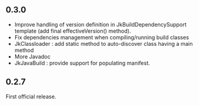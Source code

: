 ## 0.3.0

* Improve handling of version definition in JkBuildDependencySupport template (add final effectiveVersion() method).
* Fix dependencies management when compiling/running build classes
* JkClassloader : add static method to auto-discover class having a main method  
* More Javadoc
* JkJavaBuild : provide support for populating manifest.
 


## 0.2.7

First official release.